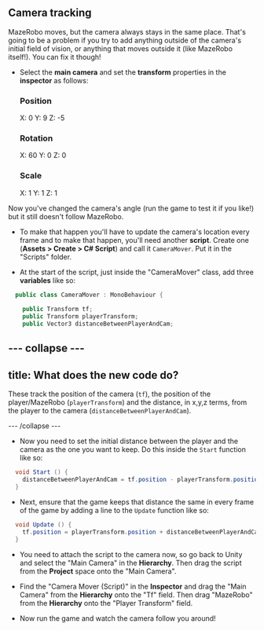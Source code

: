 ## Camera tracking

MazeRobo moves, but the camera always stays in the same place. That's going to be a problem if you try to add anything outside of the camera's initial field of vision, or anything that moves outside it (like MazeRobo itself!). You can fix it though!

+ Select the **main camera** and set the **transform** properties in the **inspector** as follows:
    
  ### Position
  X: 0
  Y: 9
  Z: -5
  
  ### Rotation
  X: 60
  Y: 0
  Z: 0
    
  ### Scale
  X: 1
  Y: 1
  Z: 1
        
Now you've changed the camera's angle (run the game to test it if you like!) but it still doesn't follow MazeRobo. 

+ To make that happen you'll have to update the camera's location every frame and to make that happen, you'll need another **script**. Create one (**Assets > Create > C# Script**) and call it `CameraMover`. Put it in the "Scripts" folder.

+ At the start of the script, just inside the "CameraMover" class, add three **variables** like so:

```cs
  public class CameraMover : MonoBehaviour {
    
    public Transform tf;
    public Transform playerTransform;
    public Vector3 distanceBetweenPlayerAndCam;      
```

--- collapse ---
---
title: What does the new code do?
---

These track the position of the camera (`tf`), the position of the player/MazeRobo (`playerTransform`) and the distance, in x,y,z terms, from the player to the camera (`distanceBetweenPlayerAndCam`).  

--- /collapse ---

+ Now you need to set the initial distance between the player and the camera as the one you want to keep. Do this inside the `Start` function like so:

```cs
  void Start () {
    distanceBetweenPlayerAndCam = tf.position - playerTransform.position;
  }	
```
  
+ Next, ensure that the game keeps that distance the same in every frame of the game by adding a line to the `Update` function like so:
  
```cs
  void Update () {
    tf.position = playerTransform.position + distanceBetweenPlayerAndCam;
  }
```

+ You need to attach the script to the camera now, so go back to Unity and select the "Main Camera" in the **Hierarchy**. Then drag the script from the **Project** space onto the "Main Camera".

+ Find the "Camera Mover (Script)" in the **Inspector** and drag the "Main Camera" from the **Hierarchy** onto the "Tf" field. Then drag "MazeRobo" from the **Hierarchy** onto the "Player Transform" field.

+ Now run the game and watch the camera follow you around! 